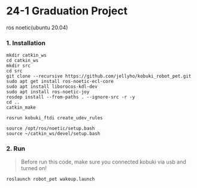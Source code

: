 # 24-1 Graduation Project

ros noetic(ubuntu 20.04)


### 1. Installation
```
mkdir catkin_ws
cd catkin_ws
mkdir src
cd src
git clone --recursive https://github.com/jellyho/kobuki_robot_pet.git
sudo apt get install ros-noetic-ecl-core
sudo apt install liborocos-kdl-dev
sudo apt install ros-noetic-joy
rosdep install --from-paths . --ignore-src -r -y
cd ..
catkin_make

rosrun kobuki_ftdi create_udev_rules
```

```
source /opt/ros/noetic/setup.bash
source ~/catkin_ws/devel/setup.bash
```

### 2. Run

> Before run this code, make sure you connected kobuki via usb and turned on!

```
roslaunch robot_pet wakeup.launch
```
